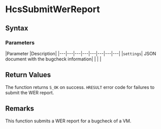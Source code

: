 # HcsSubmitWerReport

## Syntax

### Parameters
|Parameter     |Description|
|---|---|---|---|---|---|---|---| 
|`settings`| JSON document with the bugcheck information|
|    |    | 



## Return Values

The function returns `S_OK` on success. `HRESULT` error code for failures to submit the WER report.

## Remarks
This function submits a WER report for a bugcheck of a VM.